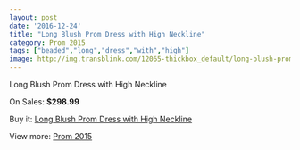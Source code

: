 ```yaml
---
layout: post
date: '2016-12-24'
title: "Long Blush Prom Dress with High Neckline"
category: Prom 2015
tags: ["beaded","long","dress","with","high"]
image: http://img.transblink.com/12065-thickbox_default/long-blush-prom-dress-with-high-neckline.jpg
---
```

Long Blush Prom Dress with High Neckline

On Sales: **$298.99**
<a href="https://www.transblink.com/en/prom-2015/3925-long-blush-prom-dress-with-high-neckline.html"><amp-img layout="responsive" width="600" height="600" src="//img.transblink.com/12065-thickbox_default/long-blush-prom-dress-with-high-neckline.jpg" alt="Long Blush Prom Dress with High Neckline 0" /></a>
<a href="https://www.transblink.com/en/prom-2015/3925-long-blush-prom-dress-with-high-neckline.html"><amp-img layout="responsive" width="600" height="600" src="//img.transblink.com/12069-thickbox_default/long-blush-prom-dress-with-high-neckline.jpg" alt="Long Blush Prom Dress with High Neckline 1" /></a>
<a href="https://www.transblink.com/en/prom-2015/3925-long-blush-prom-dress-with-high-neckline.html"><amp-img layout="responsive" width="600" height="600" src="//img.transblink.com/12068-thickbox_default/long-blush-prom-dress-with-high-neckline.jpg" alt="Long Blush Prom Dress with High Neckline 2" /></a>
<a href="https://www.transblink.com/en/prom-2015/3925-long-blush-prom-dress-with-high-neckline.html"><amp-img layout="responsive" width="600" height="600" src="//img.transblink.com/12067-thickbox_default/long-blush-prom-dress-with-high-neckline.jpg" alt="Long Blush Prom Dress with High Neckline 3" /></a>
<a href="https://www.transblink.com/en/prom-2015/3925-long-blush-prom-dress-with-high-neckline.html"><amp-img layout="responsive" width="600" height="600" src="//img.transblink.com/12066-thickbox_default/long-blush-prom-dress-with-high-neckline.jpg" alt="Long Blush Prom Dress with High Neckline 4" /></a>

Buy it: [Long Blush Prom Dress with High Neckline](https://www.transblink.com/en/prom-2015/3925-long-blush-prom-dress-with-high-neckline.html "Long Blush Prom Dress with High Neckline")

View more: [Prom 2015](https://www.transblink.com/en/10-prom-2015 "Prom 2015")